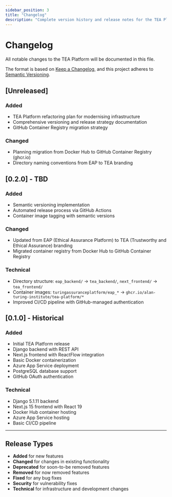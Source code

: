 ```yaml
---
sidebar_position: 3
title: "Changelog"
description: "Complete version history and release notes for the TEA Platform"
---
```


# Changelog

All notable changes to the TEA Platform will be documented in this file.

The format is based on [Keep a Changelog](https://keepachangelog.com/en/1.0.0/),
and this project adheres to [Semantic Versioning](https://semver.org/spec/v2.0.0.html).

## [Unreleased]

### Added
- TEA Platform refactoring plan for modernising infrastructure
- Comprehensive versioning and release strategy documentation
- GitHub Container Registry migration strategy

### Changed
- Planning migration from Docker Hub to GitHub Container Registry (ghcr.io)
- Directory naming conventions from EAP to TEA branding

## [0.2.0] - TBD

### Added
- Semantic versioning implementation
- Automated release process via GitHub Actions
- Container image tagging with semantic versions

### Changed
- Updated from EAP (Ethical Assurance Platform) to TEA (Trustworthy and Ethical Assurance) branding
- Migrated container registry from Docker Hub to GitHub Container Registry

### Technical
- Directory structure: `eap_backend/` → `tea_backend/`, `next_frontend/` → `tea_frontend/`
- Container images: `turingassuranceplatform/eap_*` → `ghcr.io/alan-turing-institute/tea-platform/*`
- Improved CI/CD pipeline with GitHub-managed authentication

## [0.1.0] - Historical

### Added
- Initial TEA Platform release
- Django backend with REST API
- Next.js frontend with ReactFlow integration
- Basic Docker containerization
- Azure App Service deployment
- PostgreSQL database support
- GitHub OAuth authentication

### Technical
- Django 5.1.11 backend
- Next.js 15 frontend with React 19
- Docker Hub container hosting
- Azure App Service hosting
- Basic CI/CD pipeline

---

## Release Types

- **Added** for new features
- **Changed** for changes in existing functionality
- **Deprecated** for soon-to-be removed features
- **Removed** for now removed features
- **Fixed** for any bug fixes
- **Security** for vulnerability fixes
- **Technical** for infrastructure and development changes
